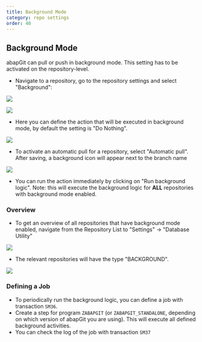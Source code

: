 ```yaml
---
title: Background Mode
category: repo settings
order: 40
---
```


## Background Mode

abapGit can pull or push in background mode. This setting has to be activated on the repository-level.

* Navigate to a repository, go to the repository settings and select "Background":

![](/img/background_setting_1.png)

![](/img/background_setting_2.png)

* Here you can define the action that will be executed in background mode, by default the setting is "Do Nothing". 

![](/img/background_2.png)

* To activate an automatic pull for a repository, select "Automatic pull". After saving, a background icon will appear next to the branch name

![](/img/background_3.png)

* You can run the action immediately by clicking on "Run background logic". Note: this will execute the background logic for **ALL** repositories with background mode enabled.

### Overview 

* To get an overview of all repositories that have background mode enabled, navigate from the Repository List to "Settings" -> "Database Utility"

![](/img/background_5.png)

* The relevant repositories will have the type "BACKGROUND".

![](/img/background_4.png)

### Defining a Job

* To periodically run the background logic, you can define a job with transaction `SM36`.
* Create a step for program `ZABAPGIT` (or `ZABAPGIT_STANDALONE`, depending on which version of abapGit you are using). This will execute all defined background activities.
* You can check the log of the job with transaction `SM37`

